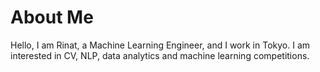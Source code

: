 About Me
======
Hello, I am Rinat, a Machine Learning Engineer, and I work in Tokyo. I am interested in CV, NLP, data analytics and machine learning competitions.
